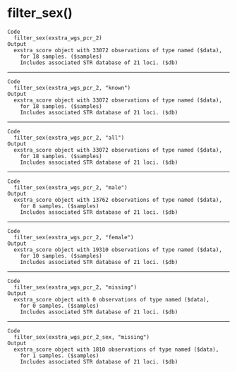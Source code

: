 # filter_sex()

    Code
      filter_sex(exstra_wgs_pcr_2)
    Output
      exstra_score object with 33072 observations of type named ($data),
        for 18 samples. ($samples)
        Includes associated STR database of 21 loci. ($db)

---

    Code
      filter_sex(exstra_wgs_pcr_2, "known")
    Output
      exstra_score object with 33072 observations of type named ($data),
        for 18 samples. ($samples)
        Includes associated STR database of 21 loci. ($db)

---

    Code
      filter_sex(exstra_wgs_pcr_2, "all")
    Output
      exstra_score object with 33072 observations of type named ($data),
        for 18 samples. ($samples)
        Includes associated STR database of 21 loci. ($db)

---

    Code
      filter_sex(exstra_wgs_pcr_2, "male")
    Output
      exstra_score object with 13762 observations of type named ($data),
        for 8 samples. ($samples)
        Includes associated STR database of 21 loci. ($db)

---

    Code
      filter_sex(exstra_wgs_pcr_2, "female")
    Output
      exstra_score object with 19310 observations of type named ($data),
        for 10 samples. ($samples)
        Includes associated STR database of 21 loci. ($db)

---

    Code
      filter_sex(exstra_wgs_pcr_2, "missing")
    Output
      exstra_score object with 0 observations of type named ($data),
        for 0 samples. ($samples)
        Includes associated STR database of 21 loci. ($db)

---

    Code
      filter_sex(exstra_wgs_pcr_2_sex, "missing")
    Output
      exstra_score object with 1810 observations of type named ($data),
        for 1 samples. ($samples)
        Includes associated STR database of 21 loci. ($db)

